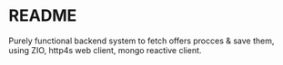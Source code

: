 # README #

Purely functional backend system to fetch offers procces & save them,
 using ZIO, http4s web client, mongo reactive client.  
